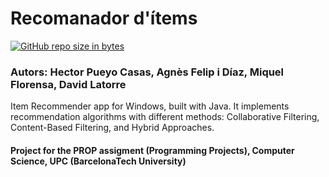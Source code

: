 # Recomanador d'ítems
[![GitHub repo size in bytes](https://img.shields.io/github/repo-size/latorware/Recomanador-Items-PROP-FIB.svg)](https://github.com/latorware/Recomanador-Items-PROP-FIB)
### **Autors**: Hector Pueyo Casas, Agnès Felip i Díaz, Miquel Florensa, David Latorre

Item Recommender app for Windows, built with Java. It implements recommendation algorithms with different methods: Collaborative Filtering, Content-Based Filtering, and Hybrid Approaches. 

#### Project for the PROP assigment (Programming Projects), Computer Science, UPC (BarcelonaTech University) 
